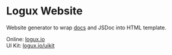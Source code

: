 # Logux Website

Website generator to wrap [docs] and JSDoc into HTML template.

Online: [logux.io](https://logux.io/)<br>
UI Kit: [logux.io/uikit](https://logux.io/uikit/)

[docs]: https://github.com/logux/logux-docs
